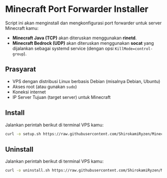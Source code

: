 # Minecraft Port Forwarder Installer

Script ini akan menginstall dan mengkonfigurasi port forwarder untuk server Minecraft kamu:
- **Minecraft Java (TCP)** akan diteruskan menggunakan **rinetd**.
- **Minecraft Bedrock (UDP)** akan diteruskan menggunakan **socat** yang dijalankan sebagai systemd service (dengan opsi `KillMode=control-group`).

## Prasyarat

- VPS dengan distribusi Linux berbasis Debian (misalnya Debian, Ubuntu)
- Akses root (atau gunakan `sudo`)
- Koneksi internet
- IP Server Tujuan (target server) untuk Minecraft

## Install

Jalankan perintah berikut di terminal VPS kamu:

```bash
curl -o setup.sh https://raw.githubusercontent.com/ShirokamiRyzen/Minecraft-port-Forwarder/refs/heads/main/setup.sh && chmod +x setup.sh && sudo ./setup.sh
```

## Uninstall

Jalankan perintah berikut di terminal VPS kamu:

```bash
curl -o uninstall.sh https://raw.githubusercontent.com/ShirokamiRyzen/Minecraft-port-Forwarder/refs/heads/main/uninstall.sh && chmod +x uninstall.sh && sudo ./uninstall.sh
```
